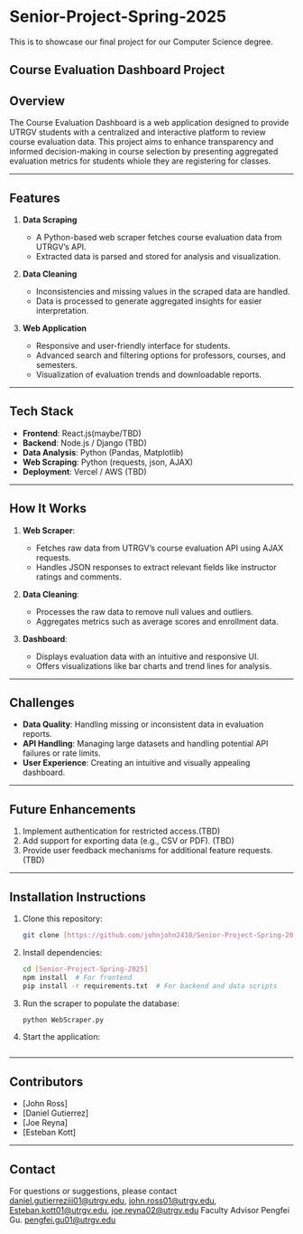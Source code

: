 # Senior-Project-Spring-2025
This is to showcase our final project for our Computer Science degree.
## **Course Evaluation Dashboard Project** ##

## Overview
The Course Evaluation Dashboard is a web application designed to provide UTRGV students with a centralized and interactive platform to review course evaluation data. This project aims to enhance transparency and informed decision-making in course selection by presenting aggregated evaluation metrics for students whiole they are registering for classes.

---

## Features
1. **Data Scraping**
   - A Python-based web scraper fetches course evaluation data from UTRGV’s API.
   - Extracted data is parsed and stored for analysis and visualization.

2. **Data Cleaning**
   - Inconsistencies and missing values in the scraped data are handled.
   - Data is processed to generate aggregated insights for easier interpretation.

3. **Web Application**
   - Responsive and user-friendly interface for students.
   - Advanced search and filtering options for professors, courses, and semesters.
   - Visualization of evaluation trends and downloadable reports.

---

## Tech Stack
- **Frontend**: React.js(maybe/TBD)
- **Backend**: Node.js / Django (TBD)
- **Data Analysis**: Python (Pandas, Matplotlib)
- **Web Scraping**: Python (requests, json, AJAX)
- **Deployment**: Vercel / AWS (TBD)

---

## How It Works
1. **Web Scraper**:
   - Fetches raw data from UTRGV’s course evaluation API using AJAX requests.
   - Handles JSON responses to extract relevant fields like instructor ratings and comments.
2. **Data Cleaning**:
   - Processes the raw data to remove null values and outliers.
   - Aggregates metrics such as average scores and enrollment data.

3. **Dashboard**:
   - Displays evaluation data with an intuitive and responsive UI.
   - Offers visualizations like bar charts and trend lines for analysis.

---

## Challenges
- **Data Quality**: Handling missing or inconsistent data in evaluation reports.
- **API Handling**: Managing large datasets and handling potential API failures or rate limits.
- **User Experience**: Creating an intuitive and visually appealing dashboard.

---

## Future Enhancements
1. Implement authentication for restricted access.(TBD)
2. Add support for exporting data (e.g., CSV or PDF). (TBD)
3. Provide user feedback mechanisms for additional feature requests. (TBD)

---

## Installation Instructions
1. Clone this repository:
   ```bash
   git clone [https://github.com/johnjohn2410/Senior-Project-Spring-2025]
   ```

2. Install dependencies:
   ```bash
   cd [Senior-Project-Spring-2025]
   npm install  # For frontend
   pip install -r requirements.txt  # For backend and data scripts
   ```

3. Run the scraper to populate the database:
   ```bash
   python WebScraper.py
   ```

4. Start the application:
   ```bash
   
   ```

---

## Contributors
- [John Ross]
- [Daniel Gutierrez]
- [Joe Reyna]
- [Esteban Kott]

---

## Contact
For questions or suggestions, please contact daniel.gutierreziii01@utrgv.edu, john.ross01@utrgv.edu, Esteban.kott01@utrgv.edu, joe.reyna02@utrgv.edu
Faculty Advisor Pengfei Gu. pengfei.gu01@utrgv.edu

